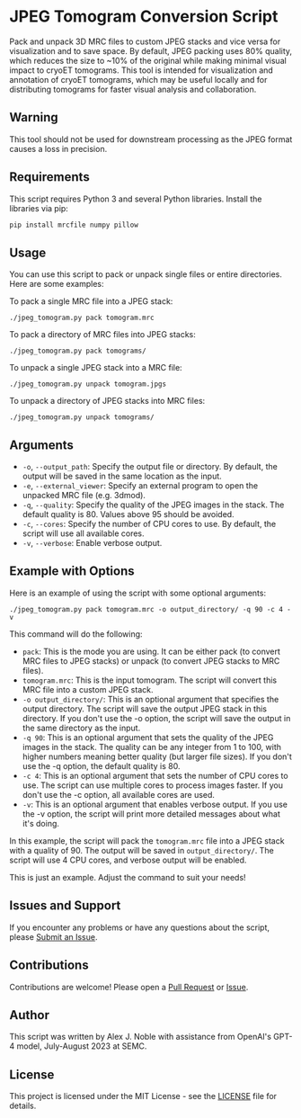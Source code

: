 # JPEG Tomogram Conversion Script

Pack and unpack 3D MRC files to custom JPEG stacks and vice versa for visualization and to save space. By default, JPEG packing uses 80% quality, which reduces the size to ~10% of the original while making minimal visual impact to cryoET tomograms. This tool is intended for visualization and annotation of cryoET tomograms, which may be useful locally and for distributing tomograms for faster visual analysis and collaboration.

## Warning

This tool should not be used for downstream processing as the JPEG format causes a loss in precision.

## Requirements

This script requires Python 3 and several Python libraries. Install the libraries via pip:

```bash
pip install mrcfile numpy pillow
```

## Usage

You can use this script to pack or unpack single files or entire directories. Here are some examples:

To pack a single MRC file into a JPEG stack:
```
./jpeg_tomogram.py pack tomogram.mrc
```

To pack a directory of MRC files into JPEG stacks:
```
./jpeg_tomogram.py pack tomograms/
```

To unpack a single JPEG stack into a MRC file:
```
./jpeg_tomogram.py unpack tomogram.jpgs
```

To unpack a directory of JPEG stacks into MRC files:
```
./jpeg_tomogram.py unpack tomograms/
```

## Arguments

- `-o`, `--output_path`: Specify the output file or directory. By default, the output will be saved in the same location as the input.
- `-e`, `--external_viewer`: Specify an external program to open the unpacked MRC file (e.g. 3dmod).
- `-q`, `--quality`: Specify the quality of the JPEG images in the stack. The default quality is 80. Values above 95 should be avoided.
- `-c`, `--cores`: Specify the number of CPU cores to use. By default, the script will use all available cores.
- `-v`, `--verbose`: Enable verbose output.

## Example with Options

Here is an example of using the script with some optional arguments:

```
./jpeg_tomogram.py pack tomogram.mrc -o output_directory/ -q 90 -c 4 -v
```

This command will do the following:

- `pack`: This is the mode you are using. It can be either pack (to convert MRC files to JPEG stacks) or unpack (to convert JPEG stacks to MRC files).
- `tomogram.mrc`: This is the input tomogram. The script will convert this MRC file into a custom JPEG stack.
- `-o output_directory/`: This is an optional argument that specifies the output directory. The script will save the output JPEG stack in this directory. If you don't use the -o option, the script will save the output in the same directory as the input.
- `-q 90`: This is an optional argument that sets the quality of the JPEG images in the stack. The quality can be any integer from 1 to 100, with higher numbers meaning better quality (but larger file sizes). If you don't use the -q option, the default quality is 80.
- `-c 4`: This is an optional argument that sets the number of CPU cores to use. The script can use multiple cores to process images faster. If you don't use the -c option, all available cores are used.
- `-v`: This is an optional argument that enables verbose output. If you use the -v option, the script will print more detailed messages about what it's doing.

In this example, the script will pack the `tomogram.mrc` file into a JPEG stack with a quality of 90. The output will be saved in `output_directory/`. The script will use 4 CPU cores, and verbose output will be enabled.

This is just an example. Adjust the command to suit your needs!

## Issues and Support

If you encounter any problems or have any questions about the script, please [Submit an Issue](https://github.com/alexjnoble/jpeg_tomogram/issues).

## Contributions

Contributions are welcome! Please open a [Pull Request](https://github.com/alexjnoble/jpeg_tomogram/pulls) or [Issue](https://github.com/alexjnoble/jpeg_tomogram/issues).

## Author

This script was written by Alex J. Noble with assistance from OpenAI's GPT-4 model, July-August 2023 at SEMC.

## License

This project is licensed under the MIT License - see the [LICENSE](LICENSE) file for details.
